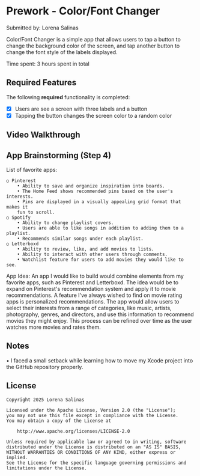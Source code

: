 # Prework - Color/Font Changer

Submitted by: Lorena Salinas

Color/Font Changer is a simple app that allows users to tap a button to change
the background color of the screen, and tap another button to change the font
style of the labels displayed.

Time spent: 3 hours spent in total

## Required Features

The following **required** functionality is completed:

- [x] Users are see a screen with three labels and a button
- [x] Tapping the button changes the screen color to a random color
 
## Video Walkthrough

<blockquote class="imgur-embed-pub" lang="en" data-id="a/stDesrJ" data-context="false" ><a href="//imgur.com/a/stDesrJ"></a></blockquote><script async src="//s.imgur.com/min/embed.js" charset="utf-8"></script>

## App Brainstorming (Step 4)

List of favorite apps: 

    ○ Pinterest 
        • Ability to save and organize inspiration into boards. 
        • The Home Feed shows recommended pins based on the user's interests. 
        • Pins are displayed in a visually appealing grid format that makes it
        fun to scroll. 
    ○ Spotify 
        • Ability to change playlist covers. 
        • Users are able to like songs in addition to adding them to a playlist. 
        • Recommends similar songs under each playlist. 
    ○ Letterboxd 
        • Ability to review, like, and add movies to lists. 
        • Ability to interact with other users through comments. 
        • Watchlist feature for users to add movies they would like to see. 
        
App Idea: 
An app I would like to build would combine elements from my favorite apps, such
as Pinterest and Letterboxd. The idea would be to expand on Pinterest's
recommendation system and apply it to movie recommendations. A feature I've
always wished to find on movie rating apps is personalized recommendations. The
app would allow users to select their interests from a range of categories, like
music, artists, photography, genres, and directors, and use this information to
recommend movies they might enjoy. This process can be refined over time as the
user watches more movies and rates them. 

## Notes

• I faced a small setback while learning how to move my Xcode project into the
GitHub repository properly. 

## License

    Copyright 2025 Lorena Salinas

    Licensed under the Apache License, Version 2.0 (the "License");
    you may not use this file except in compliance with the License.
    You may obtain a copy of the License at

        http://www.apache.org/licenses/LICENSE-2.0

    Unless required by applicable law or agreed to in writing, software
    distributed under the License is distributed on an "AS IS" BASIS,
    WITHOUT WARRANTIES OR CONDITIONS OF ANY KIND, either express or implied.
    See the License for the specific language governing permissions and
    limitations under the License.
